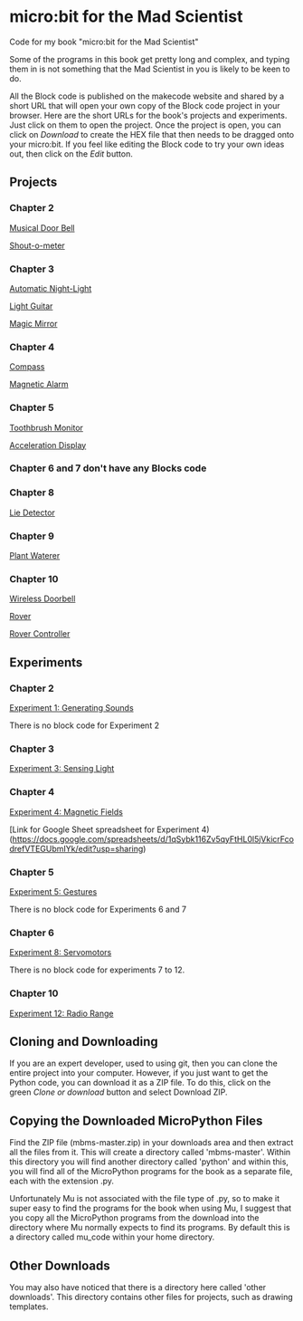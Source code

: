 # micro:bit for the Mad Scientist

Code for my book "micro:bit for the Mad Scientist"

Some of the programs in this book get pretty long and complex, and typing them in is not something that the Mad Scientist in you is likely to be keen to do. 

All the Block code is published on the makecode website and shared by a short URL that will open your own copy of the Block code project in your browser. Here are the short URLs for the book's projects and experiments. Just click on them to open the project. Once the project is open, you can click on _Download_ to create the HEX file that then needs to be dragged onto your micro:bit. If you feel like editing the Block code to try your own ideas out, then click on the _Edit_ button.

## Projects

### Chapter 2
[Musical Door Bell](https://makecode.microbit.org/_Rb6MsFdrUP92)

[Shout-o-meter](https://makecode.microbit.org/_0drcfrM7kUE6)



### Chapter 3
[Automatic Night-Light](https://makecode.microbit.org/_9xwYd25hfVr7)

[Light Guitar](https://makecode.microbit.org/_b0UHfudwXK3e)

[Magic Mirror](https://makecode.microbit.org/_iDwD6ccdRe2x) 


### Chapter 4

[Compass](https://makecode.microbit.org/_f4M1s1bK4gre)

[Magnetic Alarm](https://makecode.microbit.org/_P5DF8HMab6cA)


### Chapter 5

[Toothbrush Monitor](https://makecode.microbit.org/_Dh7VJw3Hz1Wx)

[Acceleration Display](https://makecode.microbit.org/_Vu8cdtPzpbrq)

### Chapter 6 and 7 don't have any Blocks code

### Chapter 8

[Lie Detector](https://makecode.microbit.org/_aM8WTLcEJ6qe)


### Chapter 9

[Plant Waterer](https://makecode.microbit.org/_VrVemL7Kx2FP)


### Chapter 10

[Wireless Doorbell](https://makecode.microbit.org/_hvLdHC5TqbXa)

[Rover](https://makecode.microbit.org/_FTPcwRg3CPjV)

[Rover Controller](https://makecode.microbit.org/_L69HYaPvU53t)



## Experiments

### Chapter 2

[Experiment 1: Generating Sounds](https://makecode.microbit.org/_dk75wcLE263E)

There is no block code for Experiment 2


### Chapter 3

[Experiment 3: Sensing Light](https://makecode.microbit.org/_WzAc3vfXcKg1) 


### Chapter 4

[Experiment 4: Magnetic Fields](https://makecode.microbit.org/_5HhbF218K6j8) 

[Link for Google Sheet spreadsheet for Experiment 4)(https://docs.google.com/spreadsheets/d/1qSybk116Zv5qyFtHL0l5jVkicrFcodrefVTEGUbmIYk/edit?usp=sharing)


### Chapter 5

[Experiment 5: Gestures](https://makecode.microbit.org/_hX3Cx5AFm2X7)

There is no block code for Experiments 6 and 7


### Chapter 6

[Experiment 8: Servomotors](https://makecode.microbit.org/_RsRRuvUH89kL)

There is no block code for experiments 7 to 12.


### Chapter 10

[Experiment 12: Radio Range](https://makecode.microbit.org/_DJFddiLyVHLq)




## Cloning and Downloading 

If you are an expert developer, used to using git, then you can clone the entire project into your computer. However, if you just want to get the Python code, you can download it as a ZIP file. To do this, click on the green _Clone or download_ button and select Download ZIP.


## Copying the Downloaded MicroPython Files

Find the ZIP file (mbms-master.zip) in your downloads area and then extract all the files from it. This will create a directory called 'mbms-master'. Within this directory you will find another directory called 'python' and within this, you will find all of the MicroPython programs for the book as a separate file, each with the extension .py.

Unfortunately Mu is not associated with the file type of .py, so to make it super easy to find the programs for the book when using Mu, I suggest that you copy all the MicroPython programs from the download into the directory where Mu normally expects to find its programs. By default this is a directory called mu_code within your home directory.


## Other Downloads

You may also have noticed that there is a directory here called 'other downloads'. This directory contains other files for projects, such as drawing templates.
